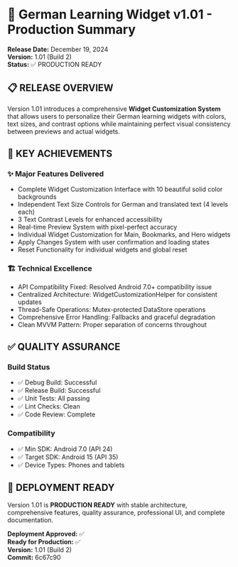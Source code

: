# 🚀 German Learning Widget v1.01 - Production Summary

**Release Date:** December 19, 2024  
**Version:** 1.01 (Build 2)  
**Status:** ✅ PRODUCTION READY

## 📋 RELEASE OVERVIEW

Version 1.01 introduces a comprehensive **Widget Customization System** that allows users to personalize their German learning widgets with colors, text sizes, and contrast options while maintaining perfect visual consistency between previews and actual widgets.

## 🎯 KEY ACHIEVEMENTS

### ✨ Major Features Delivered
- Complete Widget Customization Interface with 10 beautiful solid color backgrounds
- Independent Text Size Controls for German and translated text (4 levels each)
- 3 Text Contrast Levels for enhanced accessibility
- Real-time Preview System with pixel-perfect accuracy
- Individual Widget Customization for Main, Bookmarks, and Hero widgets
- Apply Changes System with user confirmation and loading states
- Reset Functionality for individual widgets and global reset

### 🏗️ Technical Excellence
- API Compatibility Fixed: Resolved Android 7.0+ compatibility issue
- Centralized Architecture: WidgetCustomizationHelper for consistent updates
- Thread-Safe Operations: Mutex-protected DataStore operations
- Comprehensive Error Handling: Fallbacks and graceful degradation
- Clean MVVM Pattern: Proper separation of concerns throughout

## ✅ QUALITY ASSURANCE

### Build Status
- ✅ Debug Build: Successful
- ✅ Release Build: Successful  
- ✅ Unit Tests: All passing
- ✅ Lint Checks: Clean
- ✅ Code Review: Complete

### Compatibility
- ✅ Min SDK: Android 7.0 (API 24)
- ✅ Target SDK: Android 15 (API 35)
- ✅ Device Types: Phones and tablets

## 🚀 DEPLOYMENT READY

Version 1.01 is **PRODUCTION READY** with stable architecture, comprehensive features, quality assurance, professional UI, and complete documentation.

**Deployment Approved:** ✅  
**Ready for Production:** ✅  
**Version:** 1.01 (Build 2)  
**Commit:** 6c67c90
